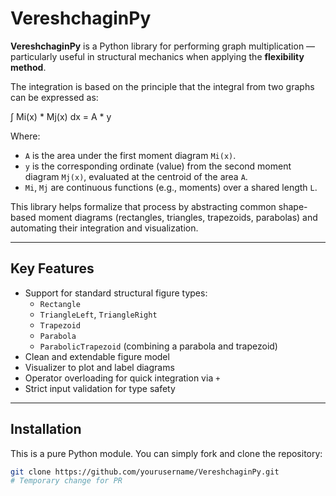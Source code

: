 # VereshchaginPy

**VereshchaginPy** is a Python library for performing graph multiplication —
particularly useful in structural mechanics when applying the **flexibility method**.

The integration is based on the principle that the integral from two graphs can be expressed as:

∫ Mi(x) * Mj(x) dx = A * y


Where:
- `A` is the area under the first moment diagram `Mi(x)`.
- `y` is the corresponding ordinate (value) from the second moment diagram `Mj(x)`, evaluated at the centroid of the area `A`.
- `Mi`, `Mj` are continuous functions (e.g., moments) over a shared length `L`.

This library helps formalize that process by abstracting common shape-based 
moment diagrams (rectangles, triangles, trapezoids, parabolas) and automating their 
integration and visualization.

---

## Key Features

- Support for standard structural figure types:
  - `Rectangle`
  - `TriangleLeft`, `TriangleRight`
  - `Trapezoid`
  - `Parabola`
  - `ParabolicTrapezoid` (combining a parabola and trapezoid)
- Clean and extendable figure model
- Visualizer to plot and label diagrams
- Operator overloading for quick integration via `+`
- Strict input validation for type safety

---

## Installation

This is a pure Python module. You can simply fork and clone the repository:

```bash
git clone https://github.com/yourusername/VereshchaginPy.git
#   T e m p o r a r y   c h a n g e   f o r   P R  
 